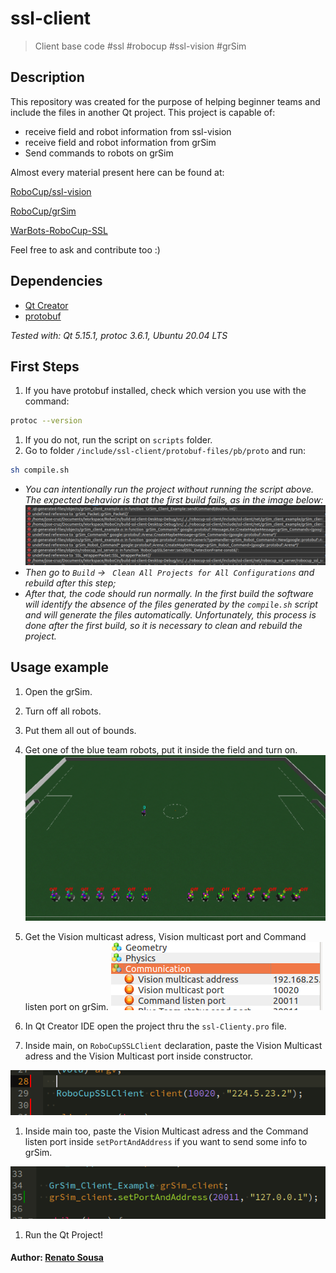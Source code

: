 
# ssl-client
> Client base code #ssl #robocup #ssl-vision #grSim 

## Description
This repository was created for the purpose of helping beginner teams and include the files in another Qt project.
This project is capable of:
- receive field and robot information from ssl-vision
- receive field and robot information from grSim
- Send commands to robots on grSim

Almost every material present here can be found at:

 [RoboCup/ssl-vision](https://github.com/RoboCup-SSL/ssl-vision)

 [RoboCup/grSim](https://github.com/RoboCup-SSL/grSim)

 [WarBots-RoboCup-SSL](https://github.com/findcongwang/WarBots-RoboCup-SSL)

Feel free to ask and contribute too :)

## Dependencies
- [Qt Creator](https://www.qt.io)
- [protobuf](https://github.com/google/protobuf)

*Tested with: Qt 5.15.1, protoc 3.6.1, Ubuntu 20.04 LTS*

## First Steps
1. If you have protobuf installed, check which version you use with the command:
```sh
protoc --version
```

1. If you do not, run the script on `scripts` folder.
1. Go to folder `/include/ssl-client/protobuf-files/pb/proto` and run:
```sh
sh compile.sh
```
- _You can intentionally run the project without running the script above. The expected behavior is that the first build fails, as in the image below:_
![](resources/expectedBehavior.png)
- _Then go to `Build` -> ` Clean All Projects for All Configurations` and rebuild after this step;_
- _After that, the code should run normally. In the first build the software will identify the absence of the files generated by the `compile.sh` script and will generate the files automatically. Unfortunately, this process is done after the first build, so it is necessary to clean and rebuild the project._

## Usage example
1. Open the grSim.
1. Turn off all robots.
1. Put them all out of bounds.
1. Get one of the blue team robots, put it inside the field and turn on.
![](resources/exampleSimulation.png)

1. Get the Vision multicast adress, Vision multicast port and Command listen port on grSim.
![](resources/ips.png)

1. In Qt Creator IDE open the project thru the `ssl-Clienty.pro` file.

2. Inside main, on `RoboCupSSLClient` declaration, paste the Vision Multicast adress and the Vision Multicast port inside constructor.

![](resources/clientH.png)

1. Inside main too, paste the Vision Multicast adress and the Command listen port inside `setPortAndAddress` if you want to send some info to grSim.
   
![](resources/myudpCPP.png)

1. Run the Qt Project!

#### Author: [Renato Sousa](https://github.com/renatoosousa) 

